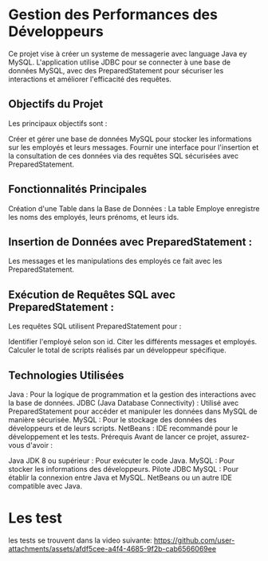 # Gestion des Performances des Développeurs
Ce projet vise à créer un systeme de messagerie avec language Java ey MySQL. L'application utilise JDBC pour se connecter à une base de données MySQL, avec des PreparedStatement pour sécuriser les interactions et améliorer l'efficacité des requêtes.

## Objectifs du Projet
Les principaux objectifs sont :

Créer et gérer une base de données MySQL pour stocker les informations sur les employés et leurs messages.
Fournir une interface pour l'insertion et la consultation de ces données via des requêtes SQL sécurisées avec PreparedStatement.

## Fonctionnalités Principales
Création d'une Table dans la Base de Données :
La table Employe enregistre les noms des employés, leurs prénoms, et leurs ids.

## Insertion de Données avec PreparedStatement :
Les messages et les manipulations des employés ce fait avec les PreparedStatement.

## Exécution de Requêtes SQL avec PreparedStatement :
Les requêtes SQL utilisent PreparedStatement pour :

Identifier l'employé selon son id.
Citer les différents messages et employés.
Calculer le total de scripts réalisés par un développeur spécifique.

## Technologies Utilisées
Java : Pour la logique de programmation et la gestion des interactions avec la base de données.
JDBC (Java Database Connectivity) : Utilisé avec PreparedStatement pour accéder et manipuler les données dans MySQL de manière sécurisée.
MySQL : Pour le stockage des données des développeurs et de leurs scripts.
NetBeans : IDE recommandé pour le développement et les tests.
Prérequis
Avant de lancer ce projet, assurez-vous d'avoir :

Java JDK 8 ou supérieur : Pour exécuter le code Java.
MySQL : Pour stocker les informations des développeurs.
Pilote JDBC MySQL : Pour établir la connexion entre Java et MySQL.
NetBeans ou un autre IDE compatible avec Java.

# Les test 
les tests se trouvent dans la video suivante:
https://github.com/user-attachments/assets/afdf5cee-a4f4-4685-9f2b-cab6566069ee
